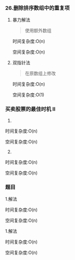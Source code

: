 ### 26.删除排序数组中的重复项

1. 暴力解法

   > 使用额外数组

   时间复杂度:O(n)

   空间复杂度:O(n)

2. 双指针法

   > 在原数组上修改

   时间复杂度:O(n)

   空间复杂度:O(1)

### 买卖股票的最佳时机 II

1.

> 

时间复杂度:O(n)

空间复杂度:O(n)

2.

> 

时间复杂度:O(n)

空间复杂度:O(n)



### 题目

1.解法

> 

时间复杂度:O(n)

空间复杂度:O(n)

1.解法

> 

时间复杂度:O(n)

空间复杂度:O(n)